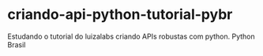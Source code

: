 # criando-api-python-tutorial-pybr
Estudando o tutorial do luizalabs criando APIs robustas com python. Python Brasil
